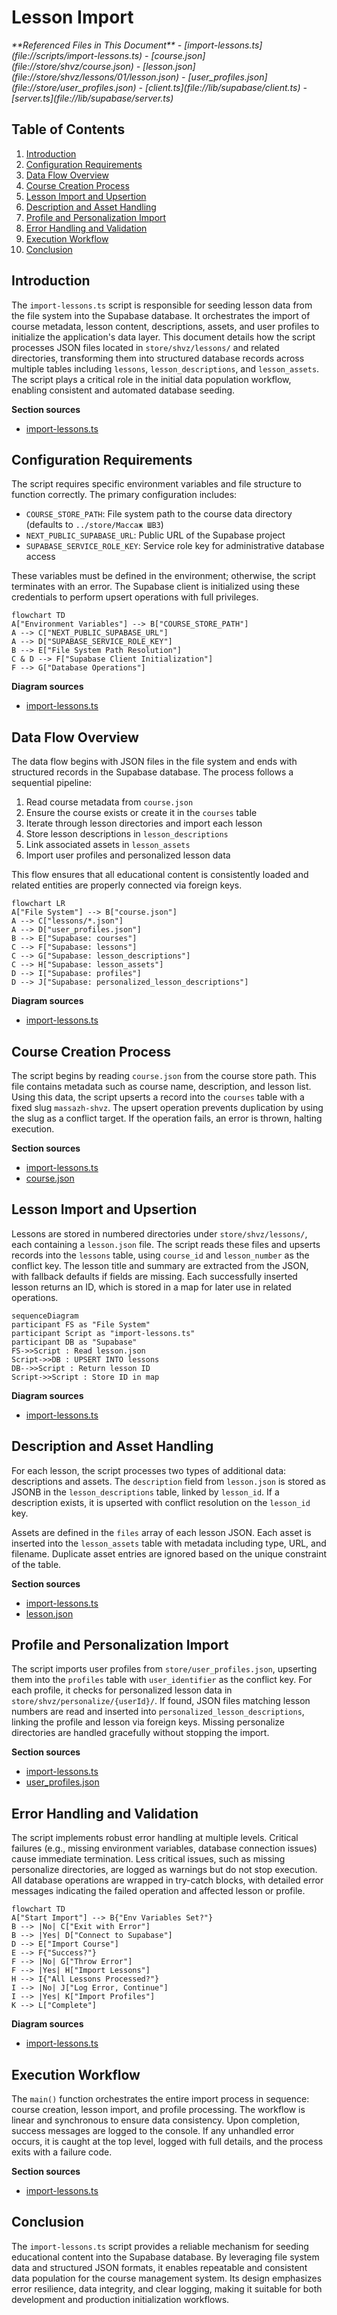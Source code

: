 # Lesson Import

<cite>
**Referenced Files in This Document**   
- [import-lessons.ts](file://scripts/import-lessons.ts)
- [course.json](file://store/shvz/course.json)
- [lesson.json](file://store/shvz/lessons/01/lesson.json)
- [user_profiles.json](file://store/user_profiles.json)
- [client.ts](file://lib/supabase/client.ts)
- [server.ts](file://lib/supabase/server.ts)
</cite>

## Table of Contents
1. [Introduction](#introduction)
2. [Configuration Requirements](#configuration-requirements)
3. [Data Flow Overview](#data-flow-overview)
4. [Course Creation Process](#course-creation-process)
5. [Lesson Import and Upsertion](#lesson-import-and-upsertion)
6. [Description and Asset Handling](#description-and-asset-handling)
7. [Profile and Personalization Import](#profile-and-personalization-import)
8. [Error Handling and Validation](#error-handling-and-validation)
9. [Execution Workflow](#execution-workflow)
10. [Conclusion](#conclusion)

## Introduction
The `import-lessons.ts` script is responsible for seeding lesson data from the file system into the Supabase database. It orchestrates the import of course metadata, lesson content, descriptions, assets, and user profiles to initialize the application's data layer. This document details how the script processes JSON files located in `store/shvz/lessons/` and related directories, transforming them into structured database records across multiple tables including `lessons`, `lesson_descriptions`, and `lesson_assets`. The script plays a critical role in the initial data population workflow, enabling consistent and automated database seeding.

**Section sources**
- [import-lessons.ts](file://scripts/import-lessons.ts#L1-L264)

## Configuration Requirements
The script requires specific environment variables and file structure to function correctly. The primary configuration includes:

- `COURSE_STORE_PATH`: File system path to the course data directory (defaults to `../store/Массаж ШВЗ`)
- `NEXT_PUBLIC_SUPABASE_URL`: Public URL of the Supabase project
- `SUPABASE_SERVICE_ROLE_KEY`: Service role key for administrative database access

These variables must be defined in the environment; otherwise, the script terminates with an error. The Supabase client is initialized using these credentials to perform upsert operations with full privileges.

```mermaid
flowchart TD
A["Environment Variables"] --> B["COURSE_STORE_PATH"]
A --> C["NEXT_PUBLIC_SUPABASE_URL"]
A --> D["SUPABASE_SERVICE_ROLE_KEY"]
B --> E["File System Path Resolution"]
C & D --> F["Supabase Client Initialization"]
F --> G["Database Operations"]
```

**Diagram sources**
- [import-lessons.ts](file://scripts/import-lessons.ts#L15-L25)

## Data Flow Overview
The data flow begins with JSON files in the file system and ends with structured records in the Supabase database. The process follows a sequential pipeline:

1. Read course metadata from `course.json`
2. Ensure the course exists or create it in the `courses` table
3. Iterate through lesson directories and import each lesson
4. Store lesson descriptions in `lesson_descriptions`
5. Link associated assets in `lesson_assets`
6. Import user profiles and personalized lesson data

This flow ensures that all educational content is consistently loaded and related entities are properly connected via foreign keys.

```mermaid
flowchart LR
A["File System"] --> B["course.json"]
A --> C["lessons/*.json"]
A --> D["user_profiles.json"]
B --> E["Supabase: courses"]
C --> F["Supabase: lessons"]
C --> G["Supabase: lesson_descriptions"]
C --> H["Supabase: lesson_assets"]
D --> I["Supabase: profiles"]
D --> J["Supabase: personalized_lesson_descriptions"]
```

**Diagram sources**
- [import-lessons.ts](file://scripts/import-lessons.ts#L150-L264)

## Course Creation Process
The script begins by reading `course.json` from the course store path. This file contains metadata such as course name, description, and lesson list. Using this data, the script upserts a record into the `courses` table with a fixed slug `massazh-shvz`. The upsert operation prevents duplication by using the slug as a conflict target. If the operation fails, an error is thrown, halting execution.

**Section sources**
- [import-lessons.ts](file://scripts/import-lessons.ts#L79-L92)
- [course.json](file://store/shvz/course.json#L1-L10)

## Lesson Import and Upsertion
Lessons are stored in numbered directories under `store/shvz/lessons/`, each containing a `lesson.json` file. The script reads these files and upserts records into the `lessons` table, using `course_id` and `lesson_number` as the conflict key. The lesson title and summary are extracted from the JSON, with fallback defaults if fields are missing. Each successfully inserted lesson returns an ID, which is stored in a map for later use in related operations.

```mermaid
sequenceDiagram
participant FS as "File System"
participant Script as "import-lessons.ts"
participant DB as "Supabase"
FS->>Script : Read lesson.json
Script->>DB : UPSERT INTO lessons
DB-->>Script : Return lesson ID
Script->>Script : Store ID in map
```

**Diagram sources**
- [import-lessons.ts](file://scripts/import-lessons.ts#L94-L130)

## Description and Asset Handling
For each lesson, the script processes two types of additional data: descriptions and assets. The `description` field from `lesson.json` is stored as JSONB in the `lesson_descriptions` table, linked by `lesson_id`. If a description exists, it is upserted with conflict resolution on the `lesson_id` key.

Assets are defined in the `files` array of each lesson JSON. Each asset is inserted into the `lesson_assets` table with metadata including type, URL, and filename. Duplicate asset entries are ignored based on the unique constraint of the table.

**Section sources**
- [import-lessons.ts](file://scripts/import-lessons.ts#L118-L129)
- [lesson.json](file://store/shvz/lessons/01/lesson.json#L1-L8)

## Profile and Personalization Import
The script imports user profiles from `store/user_profiles.json`, upserting them into the `profiles` table with `user_identifier` as the conflict key. For each profile, it checks for personalized lesson data in `store/shvz/personalize/{userId}/`. If found, JSON files matching lesson numbers are read and inserted into `personalized_lesson_descriptions`, linking the profile and lesson via foreign keys. Missing personalize directories are handled gracefully without stopping the import.

**Section sources**
- [import-lessons.ts](file://scripts/import-lessons.ts#L132-L184)
- [user_profiles.json](file://store/user_profiles.json#L1-L270)

## Error Handling and Validation
The script implements robust error handling at multiple levels. Critical failures (e.g., missing environment variables, database connection issues) cause immediate termination. Less critical issues, such as missing personalize directories, are logged as warnings but do not stop execution. All database operations are wrapped in try-catch blocks, with detailed error messages indicating the failed operation and affected lesson or profile.

```mermaid
flowchart TD
A["Start Import"] --> B{"Env Variables Set?"}
B --> |No| C["Exit with Error"]
B --> |Yes| D["Connect to Supabase"]
D --> E["Import Course"]
E --> F{"Success?"}
F --> |No| G["Throw Error"]
F --> |Yes| H["Import Lessons"]
H --> I{"All Lessons Processed?"}
I --> |No| J["Log Error, Continue"]
I --> |Yes| K["Import Profiles"]
K --> L["Complete"]
```

**Diagram sources**
- [import-lessons.ts](file://scripts/import-lessons.ts#L20-L30)

## Execution Workflow
The `main()` function orchestrates the entire import process in sequence: course creation, lesson import, and profile processing. The workflow is linear and synchronous to ensure data consistency. Upon completion, success messages are logged to the console. If any unhandled error occurs, it is caught at the top level, logged with full details, and the process exits with a failure code.

**Section sources**
- [import-lessons.ts](file://scripts/import-lessons.ts#L186-L264)

## Conclusion
The `import-lessons.ts` script provides a reliable mechanism for seeding educational content into the Supabase database. By leveraging file system data and structured JSON formats, it enables repeatable and consistent data population for the course management system. Its design emphasizes error resilience, data integrity, and clear logging, making it suitable for both development and production initialization workflows.